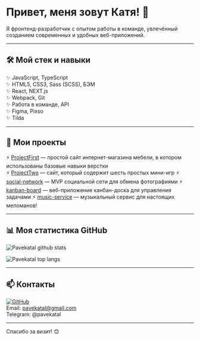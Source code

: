 # Привет, меня зовут Катя! 👋

Я фронтенд-разработчик с опытом работы в команде, увлечённый созданием современных и удобных веб-приложений.

---

## 🛠 Мой стек и навыки

✨ JavaScript, TypeScript  
✨ HTML5, CSS3, Sass (SCSS), БЭМ  
✨ React, NEXT.js  
✨ Webpack, Git  
✨ Работа в команде, API  
✨ Figma, Pixso  
✨ Tilda

---

## 🚀 Мои проекты

⚡ [ProjectFirst](https://github.com/Pavekatal/ProjectFirst) — простой сайт интернет-магазина мебели, в котором использованы базовые навыки верстки  
⚡ [ProjectTwo](https://github.com/Pavekatal/ProjectTwo) — сайт, который содержит шесть простых мини-игр 
⚡ [social-network](https://github.com/Pavekatal/social-network) — MVP социальной сети для обмена фотографиями 
⚡ [kanban-board](https://github.com/Pavekatal/kanban-board) — веб-приложение канбан-доска для управления задачами 
⚡ [music-service](https://github.com/Pavekatal/music-service) — музыкальный сервис для настоящих меломанов! 

---

## 📊 Моя статистика GitHub

<p><img align="center" src="https://github-readme-stats.vercel.app/api?username=Pavekatal&show_icons=true&locale=ru&theme=radical" alt="Pavekatal github stats" /></p>

<p><img align="center" src="https://github-readme-stats.vercel.app/api/top-langs/?username=Pavekatal&hide_langs_below=1&locale=ru&layout=compact&theme=radical" alt="Pavekatal top langs" /></p>

---

## 📫 Контакты

[![GitHub](https://img.shields.io/badge/GitHub-Pavekatal-181717?style=flat&logo=github)](https://github.com/Pavekatal)  
Email: pavekatal@gmail.com  
Telegram: @pavekatal

---

Спасибо за визит! 😊
